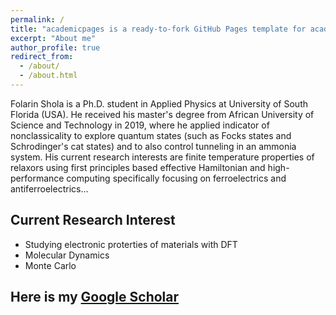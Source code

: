 ```yaml
---
permalink: /
title: "academicpages is a ready-to-fork GitHub Pages template for academic personal websites"
excerpt: "About me"
author_profile: true
redirect_from: 
  - /about/
  - /about.html
---
```


Folarin Shola is a Ph.D. student in Applied Physics at University of South Florida (USA). He received his master's degree from African University of Science and Technology in 2019, where he applied indicator of nonclassicality to explore quantum states (such as Focks states and Schrodinger's cat states) and to also control tunneling in an ammonia system. His current research interests are finite temperature properties of relaxors using first principles based effective Hamiltonian and high-performance computing specifically focusing on ferroelectrics and antiferroelectrics...




## Current Research Interest
* Studying electronic proterties of materials with DFT
* Molecular Dynamics
* Monte Carlo 


## Here is my [Google Scholar](https://scholar.google.com/citations?hl=en&user=PZkmwD0AAAAJ)

